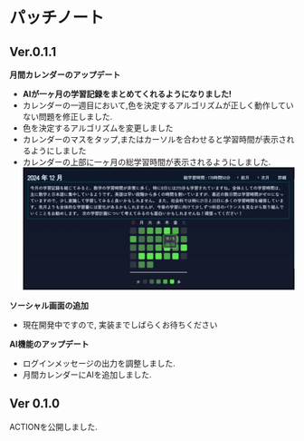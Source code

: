 ﻿# パッチノート

## Ver.0.1.1
**月間カレンダーのアップデート**
+ **AIが一ヶ月の学習記録をまとめてくれるようになりました!**
+ カレンダーの一週目において,色を決定するアルゴリズムが正しく動作していない問題を修正しました.
+ 色を決定するアルゴリズムを変更しました
+ カレンダーのマスをタップ,またはカーソルを合わせると学習時間が表示されるようにしました
+ カレンダーの上部に一ヶ月の総学習時間が表示されるようにしました.
![img.png](docs/img/pn_0_1_1_1.png)

**ソーシャル画面の追加**
+ 現在開発中ですので, 実装までしばらくお待ちください

**AI機能のアップデート**
+ ログインメッセージの出力を調整しました.
+ 月間カレンダーにAIを追加しました.

## Ver 0.1.0
ACTIONを公開しました.